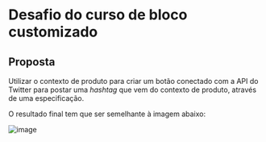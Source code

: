 # Desafio do curso de bloco customizado

## Proposta
Utilizar o contexto de produto para criar um botão conectado com a API do Twitter para postar uma _hashtag_ que vem do contexto de produto, através de uma especificação.

O resultado final tem que ser semelhante à imagem abaixo:

![image](https://user-images.githubusercontent.com/19495917/92764312-b19a8c00-f36a-11ea-8dc3-4561556084fd.png)

